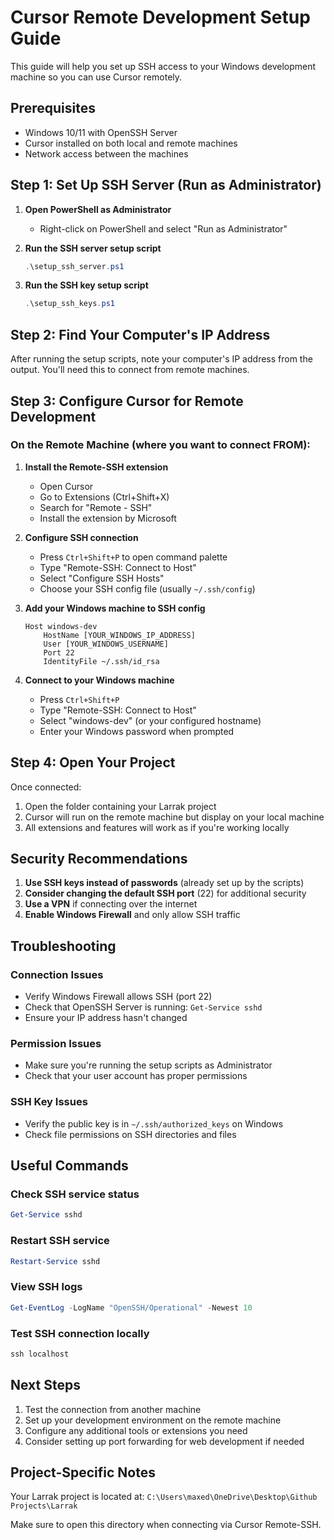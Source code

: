 # Cursor Remote Development Setup Guide

This guide will help you set up SSH access to your Windows development machine so you can use Cursor remotely.

## Prerequisites

- Windows 10/11 with OpenSSH Server
- Cursor installed on both local and remote machines
- Network access between the machines

## Step 1: Set Up SSH Server (Run as Administrator)

1. **Open PowerShell as Administrator**
   - Right-click on PowerShell and select "Run as Administrator"

2. **Run the SSH server setup script**
   ```powershell
   .\setup_ssh_server.ps1
   ```

3. **Run the SSH key setup script**
   ```powershell
   .\setup_ssh_keys.ps1
   ```

## Step 2: Find Your Computer's IP Address

After running the setup scripts, note your computer's IP address from the output. You'll need this to connect from remote machines.

## Step 3: Configure Cursor for Remote Development

### On the Remote Machine (where you want to connect FROM):

1. **Install the Remote-SSH extension**
   - Open Cursor
   - Go to Extensions (Ctrl+Shift+X)
   - Search for "Remote - SSH"
   - Install the extension by Microsoft

2. **Configure SSH connection**
   - Press `Ctrl+Shift+P` to open command palette
   - Type "Remote-SSH: Connect to Host"
   - Select "Configure SSH Hosts"
   - Choose your SSH config file (usually `~/.ssh/config`)

3. **Add your Windows machine to SSH config**
   ```
   Host windows-dev
       HostName [YOUR_WINDOWS_IP_ADDRESS]
       User [YOUR_WINDOWS_USERNAME]
       Port 22
       IdentityFile ~/.ssh/id_rsa
   ```

4. **Connect to your Windows machine**
   - Press `Ctrl+Shift+P`
   - Type "Remote-SSH: Connect to Host"
   - Select "windows-dev" (or your configured hostname)
   - Enter your Windows password when prompted

## Step 4: Open Your Project

Once connected:
1. Open the folder containing your Larrak project
2. Cursor will run on the remote machine but display on your local machine
3. All extensions and features will work as if you're working locally

## Security Recommendations

1. **Use SSH keys instead of passwords** (already set up by the scripts)
2. **Consider changing the default SSH port** (22) for additional security
3. **Use a VPN** if connecting over the internet
4. **Enable Windows Firewall** and only allow SSH traffic

## Troubleshooting

### Connection Issues
- Verify Windows Firewall allows SSH (port 22)
- Check that OpenSSH Server is running: `Get-Service sshd`
- Ensure your IP address hasn't changed

### Permission Issues
- Make sure you're running the setup scripts as Administrator
- Check that your user account has proper permissions

### SSH Key Issues
- Verify the public key is in `~/.ssh/authorized_keys` on Windows
- Check file permissions on SSH directories and files

## Useful Commands

### Check SSH service status
```powershell
Get-Service sshd
```

### Restart SSH service
```powershell
Restart-Service sshd
```

### View SSH logs
```powershell
Get-EventLog -LogName "OpenSSH/Operational" -Newest 10
```

### Test SSH connection locally
```powershell
ssh localhost
```

## Next Steps

1. Test the connection from another machine
2. Set up your development environment on the remote machine
3. Configure any additional tools or extensions you need
4. Consider setting up port forwarding for web development if needed

## Project-Specific Notes

Your Larrak project is located at:
`C:\Users\maxed\OneDrive\Desktop\Github Projects\Larrak`

Make sure to open this directory when connecting via Cursor Remote-SSH.


